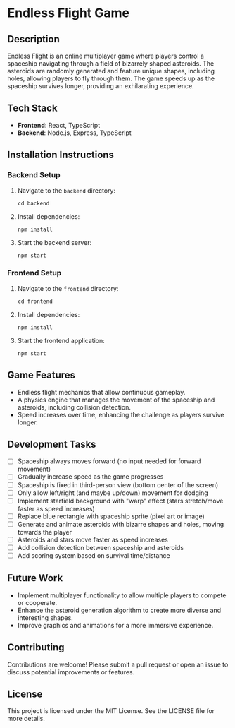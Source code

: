 # Endless Flight Game

## Description
Endless Flight is an online multiplayer game where players control a spaceship navigating through a field of bizarrely shaped asteroids. The asteroids are randomly generated and feature unique shapes, including holes, allowing players to fly through them. The game speeds up as the spaceship survives longer, providing an exhilarating experience.

## Tech Stack
- **Frontend**: React, TypeScript
- **Backend**: Node.js, Express, TypeScript

## Installation Instructions

### Backend Setup
1. Navigate to the `backend` directory:
   ```
   cd backend
   ```
2. Install dependencies:
   ```
   npm install
   ```
3. Start the backend server:
   ```
   npm start
   ```

### Frontend Setup
1. Navigate to the `frontend` directory:
   ```
   cd frontend
   ```
2. Install dependencies:
   ```
   npm install
   ```
3. Start the frontend application:
   ```
   npm start
   ```

## Game Features

- Endless flight mechanics that allow continuous gameplay.
- A physics engine that manages the movement of the spaceship and asteroids, including collision detection.
- Speed increases over time, enhancing the challenge as players survive longer.

## Development Tasks

- [ ] Spaceship always moves forward (no input needed for forward movement)
- [ ] Gradually increase speed as the game progresses
- [ ] Spaceship is fixed in third-person view (bottom center of the screen)
- [ ] Only allow left/right (and maybe up/down) movement for dodging
- [ ] Implement starfield background with "warp" effect (stars stretch/move faster as speed increases)
- [ ] Replace blue rectangle with spaceship sprite (pixel art or image)
- [ ] Generate and animate asteroids with bizarre shapes and holes, moving towards the player
- [ ] Asteroids and stars move faster as speed increases
- [ ] Add collision detection between spaceship and asteroids
- [ ] Add scoring system based on survival time/distance

## Future Work

- Implement multiplayer functionality to allow multiple players to compete or cooperate.
- Enhance the asteroid generation algorithm to create more diverse and interesting shapes.
- Improve graphics and animations for a more immersive experience.

## Contributing

Contributions are welcome! Please submit a pull request or open an issue to discuss potential improvements or features.

## License

This project is licensed under the MIT License. See the LICENSE file for more details.